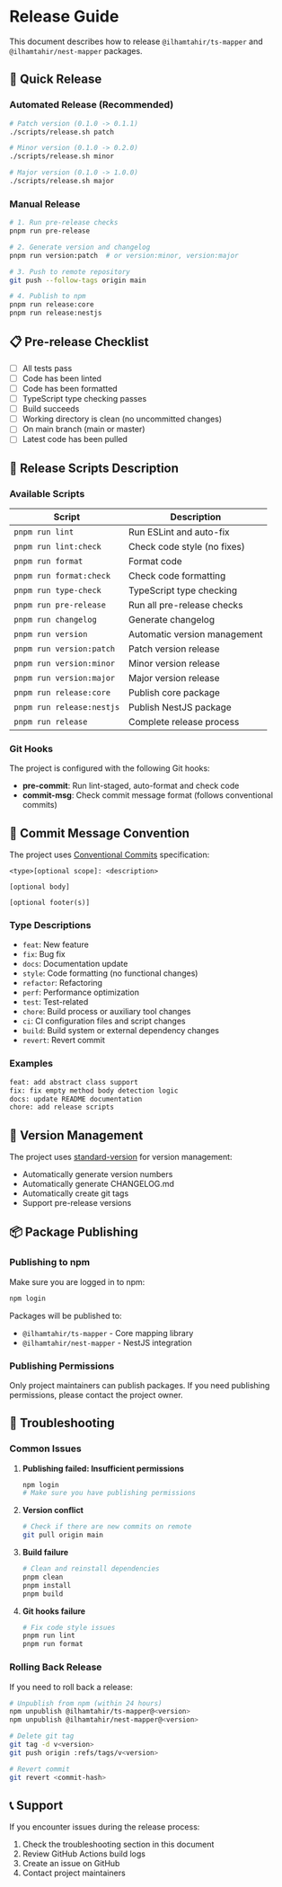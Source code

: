 # Release Guide

This document describes how to release `@ilhamtahir/ts-mapper` and `@ilhamtahir/nest-mapper` packages.

## 🚀 Quick Release

### Automated Release (Recommended)

```bash
# Patch version (0.1.0 -> 0.1.1)
./scripts/release.sh patch

# Minor version (0.1.0 -> 0.2.0)
./scripts/release.sh minor

# Major version (0.1.0 -> 1.0.0)
./scripts/release.sh major
```

### Manual Release

```bash
# 1. Run pre-release checks
pnpm run pre-release

# 2. Generate version and changelog
pnpm run version:patch  # or version:minor, version:major

# 3. Push to remote repository
git push --follow-tags origin main

# 4. Publish to npm
pnpm run release:core
pnpm run release:nestjs
```

## 📋 Pre-release Checklist

- [ ] All tests pass
- [ ] Code has been linted
- [ ] Code has been formatted
- [ ] TypeScript type checking passes
- [ ] Build succeeds
- [ ] Working directory is clean (no uncommitted changes)
- [ ] On main branch (main or master)
- [ ] Latest code has been pulled

## 🔧 Release Scripts Description

### Available Scripts

| Script                    | Description                  |
| ------------------------- | ---------------------------- |
| `pnpm run lint`           | Run ESLint and auto-fix      |
| `pnpm run lint:check`     | Check code style (no fixes)  |
| `pnpm run format`         | Format code                  |
| `pnpm run format:check`   | Check code formatting        |
| `pnpm run type-check`     | TypeScript type checking     |
| `pnpm run pre-release`    | Run all pre-release checks   |
| `pnpm run changelog`      | Generate changelog           |
| `pnpm run version`        | Automatic version management |
| `pnpm run version:patch`  | Patch version release        |
| `pnpm run version:minor`  | Minor version release        |
| `pnpm run version:major`  | Major version release        |
| `pnpm run release:core`   | Publish core package         |
| `pnpm run release:nestjs` | Publish NestJS package       |
| `pnpm run release`        | Complete release process     |

### Git Hooks

The project is configured with the following Git hooks:

- **pre-commit**: Run lint-staged, auto-format and check code
- **commit-msg**: Check commit message format (follows conventional commits)

## 📝 Commit Message Convention

The project uses [Conventional Commits](https://www.conventionalcommits.org/) specification:

```
<type>[optional scope]: <description>

[optional body]

[optional footer(s)]
```

### Type Descriptions

- `feat`: New feature
- `fix`: Bug fix
- `docs`: Documentation update
- `style`: Code formatting (no functional changes)
- `refactor`: Refactoring
- `perf`: Performance optimization
- `test`: Test-related
- `chore`: Build process or auxiliary tool changes
- `ci`: CI configuration files and script changes
- `build`: Build system or external dependency changes
- `revert`: Revert commit

### Examples

```bash
feat: add abstract class support
fix: fix empty method body detection logic
docs: update README documentation
chore: add release scripts
```

## 🔄 Version Management

The project uses [standard-version](https://github.com/conventional-changelog/standard-version) for version management:

- Automatically generate version numbers
- Automatically generate CHANGELOG.md
- Automatically create git tags
- Support pre-release versions

## 📦 Package Publishing

### Publishing to npm

Make sure you are logged in to npm:

```bash
npm login
```

Packages will be published to:

- `@ilhamtahir/ts-mapper` - Core mapping library
- `@ilhamtahir/nest-mapper` - NestJS integration

### Publishing Permissions

Only project maintainers can publish packages. If you need publishing permissions, please contact the project owner.

## 🚨 Troubleshooting

### Common Issues

1. **Publishing failed: Insufficient permissions**

   ```bash
   npm login
   # Make sure you have publishing permissions
   ```

2. **Version conflict**

   ```bash
   # Check if there are new commits on remote
   git pull origin main
   ```

3. **Build failure**

   ```bash
   # Clean and reinstall dependencies
   pnpm clean
   pnpm install
   pnpm build
   ```

4. **Git hooks failure**
   ```bash
   # Fix code style issues
   pnpm run lint
   pnpm run format
   ```

### Rolling Back Release

If you need to roll back a release:

```bash
# Unpublish from npm (within 24 hours)
npm unpublish @ilhamtahir/ts-mapper@<version>
npm unpublish @ilhamtahir/nest-mapper@<version>

# Delete git tag
git tag -d v<version>
git push origin :refs/tags/v<version>

# Revert commit
git revert <commit-hash>
```

## 📞 Support

If you encounter issues during the release process:

1. Check the troubleshooting section in this document
2. Review GitHub Actions build logs
3. Create an issue on GitHub
4. Contact project maintainers
